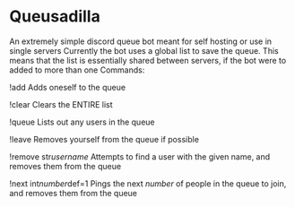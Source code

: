 # Queusadilla
An extremely simple discord queue bot meant for self hosting or use in single servers
Currently the bot uses a global list to save the queue. This means that the list is essentially shared between servers, if the bot were to added to more than one
Commands:

!add
Adds oneself to the queue

!clear
Clears the ENTIRE list

!queue
Lists out any users in the queue

!leave
Removes yourself from the queue if possible

!remove str*username*
Attempts to find a user with the given name, and removes them from the queue

!next int*number*def=1
Pings the next *number* of people in the queue to join, and removes them from the queue
